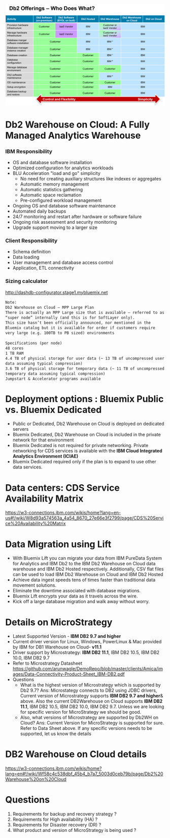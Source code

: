 
<img src="https://github.com/arunwagle/DemoRepo/blob/master/clients/Amica/images/DB2%20Offerings.png">

# Db2 Warehouse on Cloud: A Fully Managed Analytics Warehouse
### IBM Responsibility
- OS and database software installation
- Optimized configuration for analytics workloads
- BLU Acceleration "load and go" simplicity
  - No need for creating auxiliary structures like indexes or aggregates
  - Automatic memory management
  - Automatic statistics gathering
  - Automatic space reclamation
  - Pre-configured workload management
- Ongoing OS and database software maintenance 
- Automated daily backups
- 24/7 monitoring and restart after hardware or software failure
- Ongoing risk assessment and security monitoring
- Upgrade support moving to a larger size

### Client Responsibility
- Schema definition
- Data loading
- User management and database access control
- Application, ETL connectivity


### Sizing calculator
http://dashdb-configurator.stage1.mybluemix.net
```
Note:
Db2 Warehouse on Cloud – MPP Large Plan
There is actually an MPP Large size that is available – referred to as “super node” internally (and this is for SoftLayer only).
This size hasn’t been officially announced, nor mentioned in the Bluemix catalog but it is available for order if customers require very large (e.g. 100TB to PB sized) environments

Specifications (per node)
48 cores
1 TB RAM
4.4 TB of physical storage for user data (~ 13 TB of uncompressed user data assuming typical compression)
3.6 TB of physical storage for temporary data (~ 11 TB of uncompressed temporary data assuming typical compression)
Jumpstart & Accelerator programs available

```

# Deployment options : Bluemix Public vs. Bluemix Dedicated

- Public or Dedicated, Db2 Warehouse on Cloud is deployed on dedicated servers
- Bluemix Dedicated, Db2 Warehouse on Cloud is included in the private network for that environment
- Bluemix Dedicated is not required for private networking. Private networking for CDS services is available with the **IBM Cloud Integrated Analytics Environment (ICIAE)**
- Bluemix Dedicated required only if the plan is to expand to use other data services. 


# Data centers: CDS Service Availability Matrix
https://w3-connections.ibm.com/wikis/home?lang=en-us#!/wiki/W8d93a574563a_4a54_8670_27e66e3f2799/page/CDS%20Service%20Availability%20Matrix

# Data Migration using Lift
- With Bluemix Lift you can migrate your data from IBM PureData System for Analytics and IBM Db2 to the IBM Db2 Warehouse on Cloud data warehouse and IBM Db2 Hosted respectively. Additionally, CSV flat files can be used to load IBM Db2 Warehouse on Cloud and IBM Db2 Hosted
- Achieve data ingest speeds tens of times faster than traditional data movement solutions.
- Eliminate the downtime associated with database migrations.
- Bluemix Lift encrypts your data as it travels across the wire.
- Kick off a large database migration and walk away without worry.

# Details on MicroStrategy
- Latest Supported Version - **IBM DB2 9.7 and higher**
- Current driver version for Linux, Windows, PowerLinux & Mac provided by IBM for DB1 Warehouse on Cloud- **v11.1**
- Driver support by Microstrategy: **IBM DB2 11.1**, IBM DB2 10.5, IBM DB2 10.0, IBM DB2 9.7
- Refer to Microstrategy Datasheet https://github.com/arunwagle/DemoRepo/blob/master/clients/Amica/images/Data-Connectivity-Product-Sheet_IBM-DB2.pdf
- Questions
  - What is the highest version of Microstrategy which is supported by Db2 9.7?
    Ans: Microstategy connects to DB2 using JDBC drivers, Current version of Microstrategy supports **IBM DB2 9.7 and higher**& above. Also the current DB2Warehouse on Cloud supports **IBM DB2 11.1**, IBM DB2 10.5, IBM DB2 10.0, IBM DB2 9.7. Unless we are looking for specific version for MicroStrategy we should be good.
  - Also, what versions of Microstrategy are supported by Db2WH on Cloud?
    Ans: Current Version for MicroStrategy is supported for sure. Refer to Data Sheet above. If any specific versions needs to be supported, let us know the details

# DB2 Warehouse on Cloud details
https://w3-connections.ibm.com/wikis/home?lang=en#!/wiki/Wf58c4c538dbf_45b4_b7a7_5003d0ceb79b/page/Db2%20Warehouse%20on%20Cloud

# Questions
1. Requirements for backup and recovery strategy ?
2. Requirements for High availability (HA) ?
3. Requirements for Disaster recovery (DR) ?
4. What product and version of MicroStrategy is being used ? 


